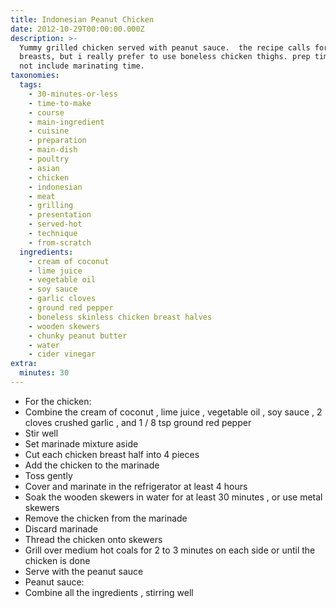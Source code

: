 ```yaml
---
title: Indonesian Peanut Chicken
date: 2012-10-29T00:00:00.000Z
description: >-
  Yummy grilled chicken served with peanut sauce.  the recipe calls for chicken
  breasts, but i really prefer to use boneless chicken thighs. prep time does
  not include marinating time.
taxonomies:
  tags:
    - 30-minutes-or-less
    - time-to-make
    - course
    - main-ingredient
    - cuisine
    - preparation
    - main-dish
    - poultry
    - asian
    - chicken
    - indonesian
    - meat
    - grilling
    - presentation
    - served-hot
    - technique
    - from-scratch
  ingredients:
    - cream of coconut
    - lime juice
    - vegetable oil
    - soy sauce
    - garlic cloves
    - ground red pepper
    - boneless skinless chicken breast halves
    - wooden skewers
    - chunky peanut butter
    - water
    - cider vinegar
extra:
  minutes: 30
---
```

 - For the chicken:
 - Combine the cream of coconut , lime juice , vegetable oil , soy sauce , 2 cloves crushed garlic , and 1 / 8 tsp ground red pepper
 - Stir well
 - Set marinade mixture aside
 - Cut each chicken breast half into 4 pieces
 - Add the chicken to the marinade
 - Toss gently
 - Cover and marinate in the refrigerator at least 4 hours
 - Soak the wooden skewers in water for at least 30 minutes , or use metal skewers
 - Remove the chicken from the marinade
 - Discard marinade
 - Thread the chicken onto skewers
 - Grill over medium hot coals for 2 to 3 minutes on each side or until the chicken is done
 - Serve with the peanut sauce
 - Peanut sauce:
 - Combine all the ingredients , stirring well
